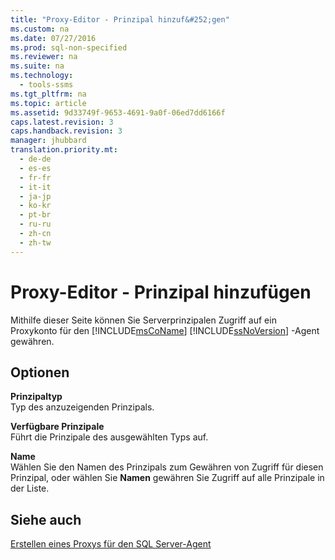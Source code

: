```yaml
---
title: "Proxy-Editor - Prinzipal hinzuf&#252;gen"
ms.custom: na
ms.date: 07/27/2016
ms.prod: sql-non-specified
ms.reviewer: na
ms.suite: na
ms.technology: 
  - tools-ssms
ms.tgt_pltfrm: na
ms.topic: article
ms.assetid: 9d33749f-9653-4691-9a0f-06ed7dd6166f
caps.latest.revision: 3
caps.handback.revision: 3
manager: jhubbard
translation.priority.mt: 
  - de-de
  - es-es
  - fr-fr
  - it-it
  - ja-jp
  - ko-kr
  - pt-br
  - ru-ru
  - zh-cn
  - zh-tw
---
```

# Proxy-Editor - Prinzipal hinzuf&#252;gen
Mithilfe dieser Seite können Sie Serverprinzipalen Zugriff auf ein Proxykonto für den [!INCLUDE[msCoName](../content/includes/msCoName_md.md)] [!INCLUDE[ssNoVersion](../content/includes/ssNoVersion_md.md)] -Agent gewähren.  
  
## Optionen  
**Prinzipaltyp**  
Typ des anzuzeigenden Prinzipals.  
  
**Verfügbare Prinzipale**  
Führt die Prinzipale des ausgewählten Typs auf.  
  
**Name**  
Wählen Sie den Namen des Prinzipals zum Gewähren von Zugriff für diesen Prinzipal, oder wählen Sie **Namen** gewähren Sie Zugriff auf alle Prinzipale in der Liste.  
  
## Siehe auch  
[Erstellen eines Proxys für den SQL Server-Agent](../content/Create-a-SQL-Server-Agent-Proxy.md)  
  
